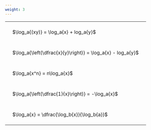 ```yaml
---
weight: 3
---
```


<style type="text/css">
#T_bdecc th.col_heading {
  text-align: left;
  font-size: 1em;
}
#T_bdecc td {
  text-align: left;
  font-size: 1em;
  padding: 1.5em;
}
</style>
<table id="T_bdecc">
  <thead>
  </thead>
  <tbody>
    <tr>
      <td id="T_bdecc_row0_col0" class="data row0 col0" >$\log_a{(xy)} = \log_a{x} + log_a{y}$</td>
    </tr>
    <tr>
      <td id="T_bdecc_row1_col0" class="data row1 col0" >$\log_a{\left(\dfrac{x}{y}\right)} = \log_a{x} - log_a{y}$</td>
    </tr>
    <tr>
      <td id="T_bdecc_row2_col0" class="data row2 col0" >$\log_a{x^n} = n\log_a{x}$</td>
    </tr>
    <tr>
      <td id="T_bdecc_row3_col0" class="data row3 col0" >$\log_a{\left(\dfrac{1}{x}\right)} = -\log_a{x}$</td>
    </tr>
    <tr>
      <td id="T_bdecc_row4_col0" class="data row4 col0" >$\log_a{x} = \dfrac{\log_b{x}}{\log_b{a}}$</td>
    </tr>
  </tbody>
</table>
